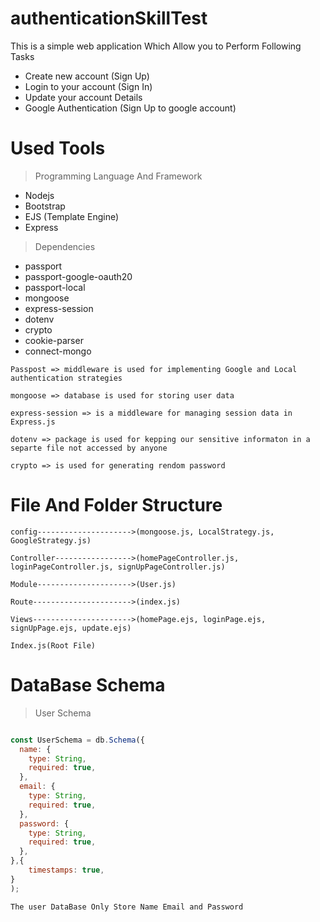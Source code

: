 # authenticationSkillTest
This is a simple web application Which Allow you to Perform Following Tasks
* Create new account (Sign Up) 
* Login to your account (Sign In)
* Update your account Details
* Google Authentication (Sign Up to google account)

#  Used Tools

> Programming Language And Framework
* Nodejs
* Bootstrap
* EJS (Template Engine)
* Express



> Dependencies
* passport
* passport-google-oauth20
* passport-local
* mongoose
* express-session
* dotenv
* crypto
* cookie-parser
* connect-mongo


`Passpost => middleware is used for implementing Google and Local authentication strategies`

`mongoose => database is used for storing user data`

`express-session => is a middleware for managing session data in Express.js`

`dotenv => package is used for kepping our sensitive informaton in a separte file not accessed by anyone`

`crypto => is used for generating rendom password`

# File And Folder Structure
`config--------------------->(mongoose.js, LocalStrategy.js, GoogleStrategy.js)`

`Controller----------------->(homePageController.js, loginPageController.js, signUpPageController.js)`

`Module--------------------->(User.js)`

`Route---------------------->(index.js)`

`Views---------------------->(homePage.ejs, loginPage.ejs, signUpPage.ejs, update.ejs)`

`Index.js(Root File)`

# DataBase Schema
> User Schema 
```js

const UserSchema = db.Schema({
  name: {
    type: String,
    required: true,
  },
  email: {
    type: String,
    required: true,
  },
  password: {
    type: String,
    required: true,
  },
},{
    timestamps: true,
}
);
```

`The user DataBase Only Store Name Email and Password`
